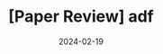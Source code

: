 ---
layout: single
author_profile: true
sidebar:
  nav: "main"
title:  "[Paper Review] adf"
categories:
    - Paper Review
tags:
    - [Graphical Model]

toc: true
toc_sticky: true

date: 2024-02-19
use_math: true
---